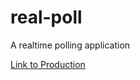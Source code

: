 # real-poll
A realtime polling application

[Link to Production](https://real-poll-ryan-johnson.herokuapp.com)

